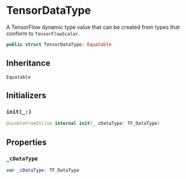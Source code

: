 # TensorDataType

A TensorFlow dynamic type value that can be created from types that conform to
`TensorFlowScalar`.

``` swift
public struct TensorDataType: Equatable
```

## Inheritance

`Equatable`

## Initializers

### `init(_:)`

``` swift
@usableFromInline internal init(_ cDataType: TF_DataType)
```

## Properties

### `_cDataType`

``` swift
var _cDataType: TF_DataType
```
